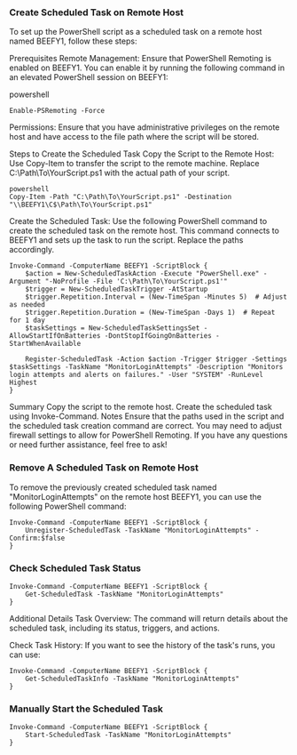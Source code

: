### Create Scheduled Task on Remote Host
To set up the PowerShell script as a scheduled task on a remote host named BEEFY1, follow these steps:

Prerequisites
Remote Management: Ensure that PowerShell Remoting is enabled on BEEFY1. You can enable it by running the following command in an elevated PowerShell session on BEEFY1:

powershell

```
Enable-PSRemoting -Force
```
Permissions: Ensure that you have administrative privileges on the remote host and have access to the file path where the script will be stored.

Steps to Create the Scheduled Task
Copy the Script to the Remote Host:
Use Copy-Item to transfer the script to the remote machine. Replace C:\Path\To\YourScript.ps1 with the actual path of your script.

```
powershell
Copy-Item -Path "C:\Path\To\YourScript.ps1" -Destination "\\BEEFY1\C$\Path\To\YourScript.ps1"
```
Create the Scheduled Task:
Use the following PowerShell command to create the scheduled task on the remote host. This command connects to BEEFY1 and sets up the task to run the script. Replace the paths accordingly.

```
Invoke-Command -ComputerName BEEFY1 -ScriptBlock {
    $action = New-ScheduledTaskAction -Execute "PowerShell.exe" -Argument "-NoProfile -File 'C:\Path\To\YourScript.ps1'"
    $trigger = New-ScheduledTaskTrigger -AtStartup
    $trigger.Repetition.Interval = (New-TimeSpan -Minutes 5)  # Adjust as needed
    $trigger.Repetition.Duration = (New-TimeSpan -Days 1)  # Repeat for 1 day
    $taskSettings = New-ScheduledTaskSettingsSet -AllowStartIfOnBatteries -DontStopIfGoingOnBatteries -StartWhenAvailable

    Register-ScheduledTask -Action $action -Trigger $trigger -Settings $taskSettings -TaskName "MonitorLoginAttempts" -Description "Monitors login attempts and alerts on failures." -User "SYSTEM" -RunLevel Highest
}
```
Summary
Copy the script to the remote host.
Create the scheduled task using Invoke-Command.
Notes
Ensure that the paths used in the script and the scheduled task creation command are correct.
You may need to adjust firewall settings to allow for PowerShell Remoting.
If you have any questions or need further assistance, feel free to ask!

### Remove A Scheduled Task on Remote Host
To remove the previously created scheduled task named "MonitorLoginAttempts" on the remote host BEEFY1, you can use the following PowerShell command:

```
Invoke-Command -ComputerName BEEFY1 -ScriptBlock {
    Unregister-ScheduledTask -TaskName "MonitorLoginAttempts" -Confirm:$false
}
```

### Check Scheduled Task Status
```
Invoke-Command -ComputerName BEEFY1 -ScriptBlock {
    Get-ScheduledTask -TaskName "MonitorLoginAttempts"
}
```
Additional Details
Task Overview: The command will return details about the scheduled task, including its status, triggers, and actions.

Check Task History: If you want to see the history of the task's runs, you can use:

```
Invoke-Command -ComputerName BEEFY1 -ScriptBlock {
    Get-ScheduledTaskInfo -TaskName "MonitorLoginAttempts"
}
```

### Manually Start the Scheduled Task
```
Invoke-Command -ComputerName BEEFY1 -ScriptBlock {
    Start-ScheduledTask -TaskName "MonitorLoginAttempts"
}
```
